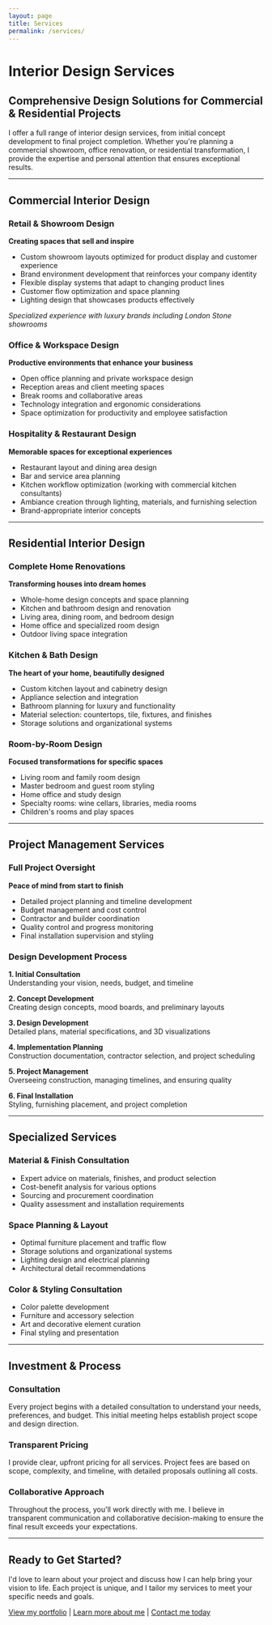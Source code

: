 ```yaml
---
layout: page
title: Services
permalink: /services/
---
```


# Interior Design Services

## Comprehensive Design Solutions for Commercial & Residential Projects

I offer a full range of interior design services, from initial concept development to final project completion. Whether you're planning a commercial showroom, office renovation, or residential transformation, I provide the expertise and personal attention that ensures exceptional results.

---

## Commercial Interior Design

### Retail & Showroom Design
**Creating spaces that sell and inspire**

- Custom showroom layouts optimized for product display and customer experience
- Brand environment development that reinforces your company identity  
- Flexible display systems that adapt to changing product lines
- Customer flow optimization and space planning
- Lighting design that showcases products effectively

*Specialized experience with luxury brands including London Stone showrooms*

### Office & Workspace Design
**Productive environments that enhance your business**

- Open office planning and private workspace design
- Reception areas and client meeting spaces
- Break rooms and collaborative areas
- Technology integration and ergonomic considerations
- Space optimization for productivity and employee satisfaction

### Hospitality & Restaurant Design
**Memorable spaces for exceptional experiences**

- Restaurant layout and dining area design
- Bar and service area planning
- Kitchen workflow optimization (working with commercial kitchen consultants)
- Ambiance creation through lighting, materials, and furnishing selection
- Brand-appropriate interior concepts

---

## Residential Interior Design

### Complete Home Renovations
**Transforming houses into dream homes**

- Whole-home design concepts and space planning
- Kitchen and bathroom design and renovation
- Living area, dining room, and bedroom design
- Home office and specialized room design
- Outdoor living space integration

### Kitchen & Bath Design
**The heart of your home, beautifully designed**

- Custom kitchen layout and cabinetry design
- Appliance selection and integration
- Bathroom planning for luxury and functionality  
- Material selection: countertops, tile, fixtures, and finishes
- Storage solutions and organizational systems

### Room-by-Room Design
**Focused transformations for specific spaces**

- Living room and family room design
- Master bedroom and guest room styling  
- Home office and study design
- Specialty rooms: wine cellars, libraries, media rooms
- Children's rooms and play spaces

---

## Project Management Services

### Full Project Oversight
**Peace of mind from start to finish**

- Detailed project planning and timeline development
- Budget management and cost control
- Contractor and builder coordination
- Quality control and progress monitoring
- Final installation supervision and styling

### Design Development Process

**1. Initial Consultation**  
Understanding your vision, needs, budget, and timeline

**2. Concept Development**  
Creating design concepts, mood boards, and preliminary layouts

**3. Design Development**  
Detailed plans, material specifications, and 3D visualizations

**4. Implementation Planning**  
Construction documentation, contractor selection, and project scheduling

**5. Project Management**  
Overseeing construction, managing timelines, and ensuring quality

**6. Final Installation**  
Styling, furnishing placement, and project completion

---

## Specialized Services

### Material & Finish Consultation
- Expert advice on materials, finishes, and product selection
- Cost-benefit analysis for various options
- Sourcing and procurement coordination
- Quality assessment and installation requirements

### Space Planning & Layout
- Optimal furniture placement and traffic flow
- Storage solutions and organizational systems  
- Lighting design and electrical planning
- Architectural detail recommendations

### Color & Styling Consultation
- Color palette development
- Furniture and accessory selection
- Art and decorative element curation
- Final styling and presentation

---

## Investment & Process

### Consultation
Every project begins with a detailed consultation to understand your needs, preferences, and budget. This initial meeting helps establish project scope and design direction.

### Transparent Pricing
I provide clear, upfront pricing for all services. Project fees are based on scope, complexity, and timeline, with detailed proposals outlining all costs.

### Collaborative Approach  
Throughout the process, you'll work directly with me. I believe in transparent communication and collaborative decision-making to ensure the final result exceeds your expectations.

---

## Ready to Get Started?

I'd love to learn about your project and discuss how I can help bring your vision to life. Each project is unique, and I tailor my services to meet your specific needs and goals.

[View my portfolio](/portfolio) | [Learn more about me](/about) | [Contact me today](/contact)